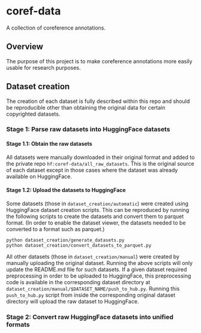 # coref-data
A collection of coreference annotations.

## Overview

The purpose of this project is to make coreference annotations more easily usable for research purposes.

## Dataset creation

The creation of each dataset is fully described within this repo and should be reproducible other than obtaining the original data for certain copyrighted datasets.

### Stage 1: Parse raw datasets into HuggingFace datasets

#### Stage 1.1: Obtain the raw datasets

All datasets were manually downloaded in their original format and added to the private repo `hf:coref-data/all_raw_datasets`. This is the original source of each dataset except in those cases where the dataset was already available on HuggingFace.

#### Stage 1.2: Upload the datasets to HuggingFace

Some datasets (those in `dataset_creation/automatic`) were created using HuggingFace dataset creation scripts. This can be reproduced by running the following scripts to create the datasets and convert them to parquet format. (In order to enable the dataset viewer, the datasets needed to be converted to a format such as parquet.)

```
python dataset_creation/generate_datasets.py
python dataset_creation/convert_datasets_to_parquet.py
```

All other datasets (those in `dataset_creation/manual`) were created by manually uploading the original dataset. Running the above scripts will only update the README.md file for such datasets. If a given dataset required preprocessing in order to be uploaded to HuggingFace, this preprocessing code is available in the corresponding dataset directory at `dataset_creation/manual/$DATASET_NAME/push_to_hub.py`. Running this `push_to_hub.py` script from inside the corresponding original dataset directory will upload the raw dataset to HuggingFace.

### Stage 2: Convert raw HuggingFace datasets into unified formats

<!-- `hf.co:coref-data/all_raw_datasets` (private repository) contains a backup of the original dataset -->